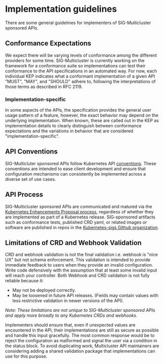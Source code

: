 # Implementation guidelines

There are some general guidelines for implementers of SIG-Multicluster sponsored
APIs.


## Conformance Expectations

We expect there will be varying levels of conformance among the different
providers for some time. SIG-Multicluster is currently working on the framework
for a conformance suite so implementations can test their conformance to the API
specifications in an automated way. For now, each individual KEP indicates what
a conformant implementation of a given API  "MUST", "MAY", and "SHOULD" adhere
to, following the interpretations of those terms as described in RFC 2119.


### Implementation-specific

In some aspects of the APIs, the specification provides the general user usage
pattern of a feature, however, the exact behavior may depend on the underlying
implementation. When known, these are called out in the KEP as implementation
details to clearly distinguish between conformance expectations and the
variations in behavior that are considered "implementation-specific".


## API Conventions

SIG-Multicluter sponsored APIs follow Kubernetes API [conventions]. These
conventions are intended to ease client development and ensure that
configuration mechanisms can consistently be implemented across a diverse set of
use cases. 

[conventions]:(https://github.com/kubernetes/community/blob/master/contributors/devel/sig-architecture/api-conventions.md)


## API Process

SIG-Multicluster sponsored APIs are communicated and matured via the [Kubernetes
Enhancements Proposal process][KEPs], regardless of whether they are implemented as
part of a Kubernetes release. SIG-sponsored artifacts such as conformance tests,
published CRD yaml, or related images or software are published in repos in the
[Kubernetes-sigs Github organization][kubernetes-sigs].

[KEPs]: (https://github.com/kubernetes/enhancements/tree/master/keps/sig-multicluster)
[kubernetes-sigs]: (https://github.com/kubernetes-sigs/)

## Limitations of CRD and Webhook Validation

CRD and webhook validation is not the final validation i.e. webhook is "nice UX"
but not schema enforcement. This validation is intended to provide immediate
feedback to users when they provide an invalid configuration. Write code
defensively with the assumption that at least some invalid input will reach your
controller. Both Webhook and CRD validation is not fully reliable because it:

* May not be deployed correctly.
* May be loosened in future API releases. (Fields may contain values with less
  restrictive validation in newer versions of the API). 

*Note: These limitations are not unique to SIG-Multicluster sponsored APIs and
apply more broadly to any Kubernetes CRDs and webhooks.*

Implementers should ensure that, even if unexpected values are encountered in
the API, their implementations are still as secure as possible and handle this
input gracefully. The most common response would be to reject the configuration
as malformed and signal the user via a condition in the status block. To avoid
duplicating work, Multicluster API maintainers are considering adding a shared
validation package that implementations can use for this purpose.
